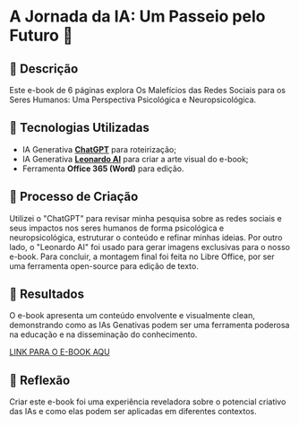 # A Jornada da IA: Um Passeio pelo Futuro 🌌

## 📒 Descrição
Este e-book de 6 páginas explora Os Malefícios das Redes Sociais para os Seres Humanos: Uma Perspectiva Psicológica e Neuropsicológica.

## 🤖 Tecnologias Utilizadas
- IA Generativa **[ChatGPT](https://chat.openai.com)** para roteirização;
- IA Generativa **[Leonardo AI](https://leonardo.ai)** para criar a arte visual do e-book;
- Ferramenta **Office 365 (Word)** para edição.

## 🧐 Processo de Criação
Utilizei o "ChatGPT" para revisar minha pesquisa sobre as redes sociais e seus impactos nos seres humanos de forma psicológica e neuropsicológica, estruturar o conteúdo e refinar minhas ideias. Por outro lado, o "Leonardo AI" foi usado para gerar imagens exclusivas para o nosso e-book. Para concluir, a montagem final foi feita no Libre Office, por ser uma ferramenta open-source para edição de texto.

## 🚀 Resultados
O e-book apresenta um conteúdo envolvente e visualmente clean, demonstrando como as IAs Genativas podem ser uma ferramenta poderosa na educação e na disseminação do conhecimento.

[LINK PARA O E-BOOK AQU](https://mega.nz/file/DRA3UBxY#tMH50U6kdUDSSLrsLvM17lARTNdvcdiqBRHRjxfCVR8)

## 💭 Reflexão
Criar este e-book foi uma experiência reveladora sobre o potencial criativo das IAs e como elas podem ser aplicadas em diferentes contextos.
